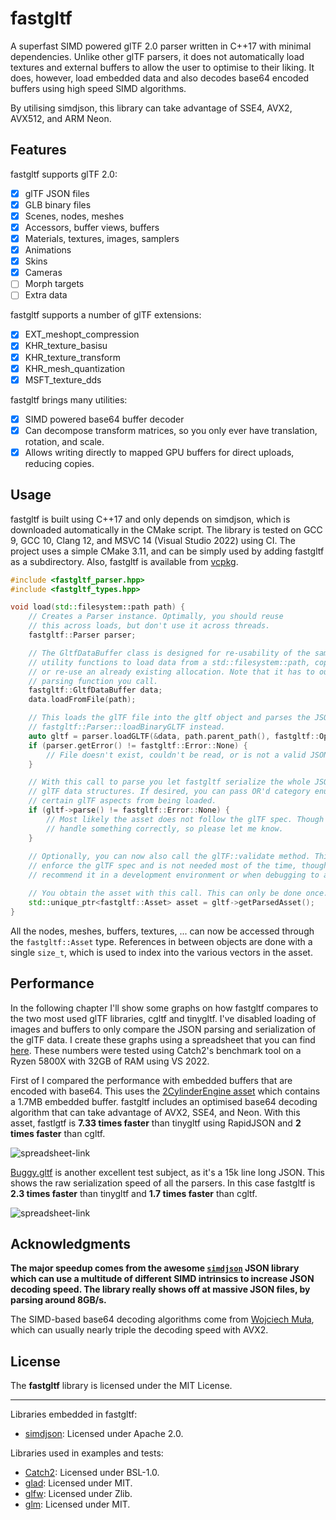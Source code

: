 # fastgltf

A superfast SIMD powered glTF 2.0 parser written in C++17 with minimal dependencies. Unlike other
glTF parsers, it does not automatically load textures and external buffers to allow the user to
optimise to their liking. It does, however, load embedded data and also decodes base64 encoded
buffers using high speed SIMD algorithms.

By utilising simdjson, this library can take advantage of SSE4, AVX2, AVX512, and ARM Neon.

## Features

fastgltf supports glTF 2.0:
- [x] glTF JSON files
- [x] GLB binary files
- [x] Scenes, nodes, meshes
- [x] Accessors, buffer views, buffers
- [x] Materials, textures, images, samplers
- [x] Animations
- [x] Skins
- [x] Cameras
- [ ] Morph targets
- [ ] Extra data

fastgltf supports a number of glTF extensions:
- [x] EXT_meshopt_compression
- [x] KHR_texture_basisu
- [x] KHR_texture_transform
- [x] KHR_mesh_quantization
- [x] MSFT_texture_dds

fastgltf brings many utilities:
- [x] SIMD powered base64 buffer decoder
- [x] Can decompose transform matrices, so you only ever have translation, rotation, and scale.
- [x] Allows writing directly to mapped GPU buffers for direct uploads, reducing copies.

## Usage

fastgltf is built using C++17 and only depends on simdjson, which is downloaded automatically in
the CMake script. The library is tested on GCC 9, GCC 10, Clang 12, and MSVC 14 (Visual Studio 2022)
using CI. The project uses a simple CMake 3.11, and can be simply used by adding fastgltf as a
subdirectory. Also, fastgltf is available from [vcpkg](https://github.com/microsoft/vcpkg).

```cpp
#include <fastgltf_parser.hpp>
#include <fastgltf_types.hpp>

void load(std::filesystem::path path) {
    // Creates a Parser instance. Optimally, you should reuse
    // this across loads, but don't use it across threads.
    fastgltf::Parser parser;

    // The GltfDataBuffer class is designed for re-usability of the same JSON string. It contains
    // utility functions to load data from a std::filesystem::path, copy from an existing buffer,
    // or re-use an already existing allocation. Note that it has to outlive the process of every
    // parsing function you call.
    fastgltf::GltfDataBuffer data;
    data.loadFromFile(path);

    // This loads the glTF file into the gltf object and parses the JSON. For GLB files, use
    // fastgltf::Parser::loadBinaryGLTF instead.
    auto gltf = parser.loadGLTF(&data, path.parent_path(), fastgltf::Options::None);
    if (parser.getError() != fastgltf::Error::None) {
        // File doesn't exist, couldn't be read, or is not a valid JSON document.
    }

    // With this call to parse you let fastgltf serialize the whole JSON document into the
    // glTF data structures. If desired, you can pass OR'd category enums that will exclude
    // certain glTF aspects from being loaded.
    if (gltf->parse() != fastgltf::Error::None) {
        // Most likely the asset does not follow the glTF spec. Though perhaps fastgltf doesn't
        // handle something correctly, so please let me know.
    }
    
    // Optionally, you can now also call the glTF::validate method. This will more strictly
    // enforce the glTF spec and is not needed most of the time, though I would certainly
    // recommend it in a development environment or when debugging to avoid mishaps.

    // You obtain the asset with this call. This can only be done once.
    std::unique_ptr<fastgltf::Asset> asset = gltf->getParsedAsset();
}
```

All the nodes, meshes, buffers, textures, ... can now be accessed through the `fastgltf::Asset`
type. References in between objects are done with a single `size_t`, which is used to index into
the various vectors in the asset.

## Performance

[spreadsheet-link]: https://docs.google.com/spreadsheets/d/1ocdHGoty-rF0N46ZlAlswzcPHVRsqG_tncy8paD3iMY/edit?usp=sharing

In the following chapter I'll show some graphs on how fastgltf compares to the two most used glTF
libraries, cgltf and tinygltf. I've disabled loading of images and buffers to only compare the
JSON parsing and serialization of the glTF data. I create these graphs using a spreadsheet that you
can find [here][spreadsheet-link].
These numbers were tested using Catch2's benchmark tool on a Ryzen 5800X with 32GB of RAM using
VS 2022.

First of I compared the performance with embedded buffers that are encoded with base64. This uses
the [2CylinderEngine asset](https://github.com/KhronosGroup/glTF-Sample-Models/tree/master/2.0/2CylinderEngine)
which contains a 1.7MB embedded buffer. fastgltf includes an optimised base64 decoding algorithm
that can take advantage of AVX2, SSE4, and Neon. With this asset, fastlgtf is **7.33 times faster**
than tinygltf using RapidJSON and **2 times faster** than cgltf.

![spreadsheet-link](https://cdn.discordapp.com/attachments/442748131898032138/1033801846621478942/Mean_time_parsing_2CylinderEngine_ms_7.png)

[Buggy.gltf](https://github.com/KhronosGroup/glTF-Sample-Models/tree/master/2.0/Buggy) is another
excellent test subject, as it's a 15k line long JSON. This shows the raw serialization speed of
all the parsers. In this case fastgltf is **2.3 times faster** than tinygltf and **1.7 times faster**
than cgltf.

![spreadsheet-link](https://cdn.discordapp.com/attachments/442748131898032138/1033801845203812352/Mean_time_parsing_Buggy.gltf_ms_3.png)

## Acknowledgments

**The major speedup comes from the awesome [`simdjson`](https://github.com/simdjson/simdjson) JSON
library which can use a multitude of different SIMD intrinsics to increase JSON decoding speed. The
library really shows off at massive JSON files, by parsing around 8GB/s.**

The SIMD-based base64 decoding algorithms come from
[Wojciech Muła](http://0x80.pl/notesen/2016-01-17-sse-base64-decoding.html#avx2-version), which can
usually nearly triple the decoding speed with AVX2.

## License

The **fastgltf** library is licensed under the MIT License.

----

Libraries embedded in fastgltf:
- [simdjson](https://github.com/simdjson/simdjson): Licensed under Apache 2.0.

Libraries used in examples and tests:
- [Catch2](https://github.com/catchorg/Catch2): Licensed under BSL-1.0.
- [glad](https://github.com/Dav1dde/glad): Licensed under MIT.
- [glfw](https://github.com/glfw/glfw): Licensed under Zlib.
- [glm](https://github.com/g-truc/glm): Licensed under MIT.
